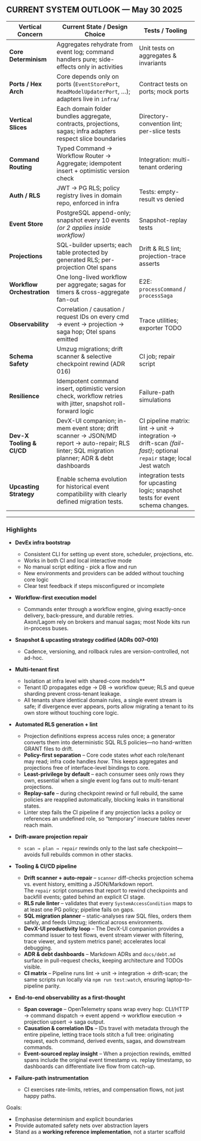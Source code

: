 ## CURRENT SYSTEM OUTLOOK — May 30 2025

| Vertical Concern           | Current State / Design Choice | Tests / Tooling |
|----------------------------| ----------------------------- | --------------- |
| **Core Determinism**       | Aggregates rehydrate from event log; command handlers pure; side-effects only in activities | Unit tests on aggregates & invariants |
| **Ports / Hex Arch**       | Core depends only on ports (`EventStorePort`, `ReadModelUpdaterPort`, …); adapters live in `infra/` | Contract tests on ports; mock ports |
| **Vertical Slices**        | Each domain folder bundles aggregate, contracts, projections, sagas; infra adapters respect slice boundaries | Directory-convention lint; per-slice tests |
| **Command Routing**        | Typed Command → Workflow Router → Aggregate; idempotent insert + optimistic version check | Integration: multi-tenant ordering |
| **Auth / RLS**             | JWT → PG RLS; policy registry lives in domain repo, enforced in infra | Tests: empty-result vs denied |
| **Event Store**            | PostgreSQL append-only; snapshot every 10 events *(or 2 applies inside workflow)* | Snapshot-replay tests |
| **Projections**            | SQL-builder upserts; each table protected by generated RLS; per-projection Otel spans | Drift & RLS lint; projection-trace asserts |
| **Workflow Orchestration** | One long-lived workflow per aggregate; sagas for timers & cross-aggregate fan-out | E2E: `processCommand` / `processSaga` |
| **Observability**          | Correlation / causation / request IDs on every cmd → event → projection → saga hop; Otel spans emitted | Trace utilities; exporter TODO |
| **Schema Safety**          | Umzug migrations; drift scanner & selective checkpoint rewind (ADR 016) | CI job; repair script |
| **Resilience**             | Idempotent command insert, optimistic version check, workflow retries with jitter, snapshot roll-forward logic | Failure-path simulations |
| **Dev-X Tooling & CI/CD** | DevX-UI companion; in-mem event store; drift scanner → JSON/MD report → auto-repair; RLS linter; SQL migration planner; ADR & debt dashboards | CI pipeline matrix: lint → unit → integration → drift-scan *(fail-fast)*; optional `repair` stage; local Jest watch |
| **Upcasting Strategy**            | Enable schema evolution for historical event compatibility with clearly defined migration tests.       | integration tests for upcasting logic; snapshot tests for event schema changes. |

---

### Highlights

* **DevEx infra bootstrap**

  * Consistent CLI for setting up event store, scheduler, projections, etc.
  * Works in both CI and local interactive mode
  * No manual script editing - pick a flow and run
  * New environments and providers can be added without touching core logic
  * Clear test feedback if steps misconfigured or incomplete

* **Workflow-first execution model**
    - Commands enter through a workflow engine, giving exactly-once delivery, back-pressure, and durable retries.  
      Axon/Lagom rely on brokers and manual sagas; most Node kits run in-process buses.

* **Snapshot & upcasting strategy codified (ADRs 007–010)**
    - Cadence, versioning, and rollback rules are version-controlled, not ad-hoc.

* **Multi-tenant first**
    * Isolation at infra level with shared-core models**
    * Tenant ID propagates edge → DB → workflow queue; RLS and queue sharding prevent cross-tenant leakage.
    * All tenants share identical domain rules, a single event stream is safe; if divergence ever appears, ports allow migrating a tenant to its own store without touching core logic.

* **Automated RLS generation + lint**
    * Projection definitions express access rules once; a generator converts them into deterministic SQL RLS policies—no hand-written GRANT files to drift.
    * **Policy-first separation** – Core code states *what* each role/tenant may read; infra code handles *how*. This keeps aggregates and projections free of interface-level bindings to core.
    * **Least-privilege by default** – each consumer sees only rows they own, essential when a single event log fans out to multi-tenant projections.
    * **Replay-safe** – during checkpoint rewind or full rebuild, the same policies are reapplied automatically, blocking leaks in transitional states.
    * Linter step fails the CI pipeline if any projection lacks a policy or references an undefined role, so “temporary” insecure tables never reach main.

* **Drift-aware projection repair**
    - `scan → plan → repair` rewinds only to the last safe checkpoint—avoids full rebuilds common in other stacks.

* **Tooling & CI/CD pipeline**
  * **Drift scanner + auto-repair** – `scanner` diff-checks projection schema vs. event history, emitting a JSON/Markdown report.  
    The `repair` script consumes that report to rewind checkpoints and backfill events; gated behind an explicit CI stage.
  * **RLS rule linter** – validates that every `SystemAccessCondition` maps to at least one PG policy; pipeline fails on gaps.
  * **SQL migration planner** – static-analyses raw SQL files, orders them safely, and feeds Umzug; identical across environments.
  * **DevX-UI productivity loop** – The DevX-UI companion provides a command issuer to test flows, event stream viewer with filtering, trace viewer, and system metrics panel; accelerates local debugging.
  * **ADR & debt dashboards** – Markdown ADRs and `docs/debt.md` surface in pull-request checks, keeping architecture and TODOs visible.
  * **CI matrix** – Pipeline runs lint → unit → integration → drift-scan; the same scripts run locally via `npm run test:watch`, ensuring laptop-to-pipeline parity.

* **End-to-end observability as a first-thought**
    * **Span coverage** – OpenTelemetry spans wrap every hop: CLI/HTTP → command dispatch → event append → workflow execution → projection upsert → saga output.
    * **Causation & correlation IDs** – IDs travel with metadata through the entire pipeline, letting trace tools stitch a full tree: originating request, each command, derived events, sagas, and downstream commands.
    * **Event-sourced replay insight** – When a projection rewinds, emitted spans include the original event timestamp vs. replay timestamp, so dashboards can differentiate live flow from catch-up.

* **Failure-path instrumentation**
    * CI exercises rate-limits, retries, and compensation flows, not just happy paths.

Goals:
* Emphasise determinism and explicit boundaries
* Provide automated safety nets over abstraction layers
* Stand as a **working reference implementation**, not a starter scaffold
